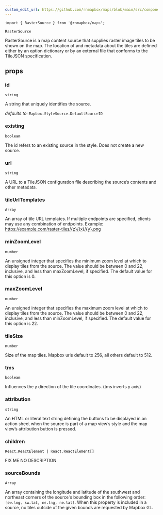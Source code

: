 ```yaml
---
custom_edit_url: https://github.com/rnmapbox/maps/blob/main/src/components/RasterSource.tsx
---
```


  

```tsx
import { RasterSource } from '@rnmapbox/maps';

RasterSource

```
RasterSource is a map content source that supplies raster image tiles to be shown on the map.
The location of and metadata about the tiles are defined either by an option dictionary
or by an external file that conforms to the TileJSON specification.

## props

  
### id

```tsx
string
```
A string that uniquely identifies the source.

  _defaults to:_ `Mapbox.StyleSource.DefaultSourceID`

  
### existing

```tsx
boolean
```
The id refers to an existing source in the style. Does not create a new source.


  
### url

```tsx
string
```
A URL to a TileJSON configuration file describing the source’s contents and other metadata.


  
### tileUrlTemplates

```tsx
Array
```
An array of tile URL templates. If multiple endpoints are specified, clients may use any combination of endpoints.
Example: https://example.com/raster-tiles/{z}/{x}/{y}.png


  
### minZoomLevel

```tsx
number
```
An unsigned integer that specifies the minimum zoom level at which to display tiles from the source.
The value should be between 0 and 22, inclusive, and less than
maxZoomLevel, if specified. The default value for this option is 0.


  
### maxZoomLevel

```tsx
number
```
An unsigned integer that specifies the maximum zoom level at which to display tiles from the source.
The value should be between 0 and 22, inclusive, and less than
minZoomLevel, if specified. The default value for this option is 22.


  
### tileSize

```tsx
number
```
Size of the map tiles.
Mapbox urls default to 256, all others default to 512.


  
### tms

```tsx
boolean
```
Influences the y direction of the tile coordinates. (tms inverts y axis)


  
### attribution

```tsx
string
```
An HTML or literal text string defining the buttons to be displayed in an action sheet when the
source is part of a map view’s style and the map view’s attribution button is pressed.


  
### children

```tsx
React.ReactElement | React.ReactElement[]
```
FIX ME NO DESCRIPTION


  
### sourceBounds

```tsx
Array
```
An array containing the longitude and latitude of the southwest and northeast corners of
the source's bounding box in the following order: `[sw.lng, sw.lat, ne.lng, ne.lat]`.
When this property is included in a source, no tiles outside of the given bounds are requested by Mapbox GL.


  






